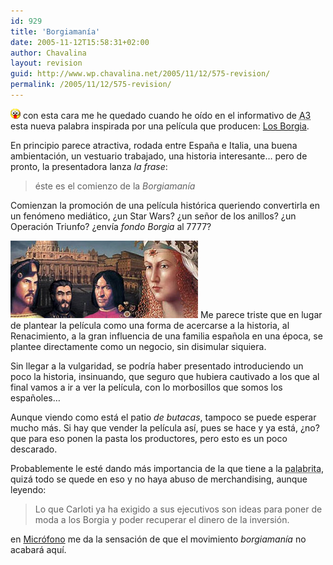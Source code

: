 ```yaml
---
id: 929
title: 'Borgiamanía'
date: 2005-11-12T15:58:31+02:00
author: Chavalina
layout: revision
guid: http://www.wp.chavalina.net/2005/11/12/575-revision/
permalink: /2005/11/12/575-revision/
---
```

![emo](/imagenes/emoticonos/ojosaltones.gif) con esta cara me he quedado cuando he oído en el informativo de <acronym title="Antena 3">A3</acronym> esta nueva palabra inspirada por una película que producen: <a href="http://www.antena3.es/a3tv2004/servlet/GestorWeb?opera=getFicha&#038;idPag=765&#038;dest=/web/html/ficha/index.jsp" target="_blank">Los Borgia</a>.

En principio parece atractiva, rodada entre Espa&ntilde;a e Italia, una buena ambientación, un vestuario trabajado, una historia interesante… pero de pronto, la presentadora lanza _la frase_:

> éste es el comienzo de la _Borgiamanía_

Comienzan la promoción de una película histórica queriendo convertirla en un fenómeno mediático, &iquest;un Star Wars? &iquest;un se&ntilde;or de los anillos? &iquest;un Operación Triunfo? &iquest;envía _fondo Borgia_ al 7777?

<img class="imgizqda" src="/imagenes/fotos/familiaborgia.jpg" alt="Familia Borgia" /> Me parece triste que en lugar de plantear la película como una forma de acercarse a la historia, al Renacimiento, a la gran influencia de una familia espa&ntilde;ola en una época, se plantee directamente como un negocio, sin disimular siquiera. 

Sin llegar a la vulgaridad, se podría haber presentado introduciendo un poco la historia, insinuando, que seguro que hubiera cautivado a los que al final vamos a ir a ver la película, con lo morbosillos que somos los espa&ntilde;oles…

Aunque viendo como está el patio _de butacas_, tampoco se puede esperar mucho más. Si hay que vender la película así, pues se hace y ya está, &iquest;no? que para eso ponen la pasta los productores, pero esto es un poco descarado.

Probablemente le esté dando más importancia de la que tiene a la <acronym title="Borgiamanía">palabrita</acronym>, quizá todo se quede en eso y no haya abuso de merchandising, aunque leyendo:

> Lo que Carloti ya ha exigido a sus ejecutivos son ideas para poner de moda a los Borgia y poder recuperar el dinero de la inversión.

en <a href="http://blogs.periodistadigital.com/microfono.php/2005/09/27/todos_al_cine_antena_3_produce_su_propia" target="_blank">Micrófono</a> me da la sensación de que el movimiento _borgiamanía_ no acabará aquí.